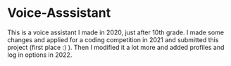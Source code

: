 # Voice-Asssistant
This is a voice assistant I made in 2020, just after 10th grade. I made some changes and applied for a coding competition in 2021 and submitted this project (first place :) ). Then I modified it a lot more and added profiles and log in options in 2022. 
